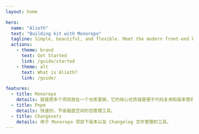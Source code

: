 ```yaml
---
layout: home

hero:
  name: "Alioth"
  text: "Building kit with Monorepo"
  tagline: Simple, beautiful, and flexible. Meet the modern front-end kit you've always wanted.
  actions:
    - theme: brand
      text: Get Started
      link: /guide/started
    - theme: alt
      text: What is Alioth?
      link: /guide/

features:
  - title: Monorepo
    details: 就是把多个项目放在一个仓库里面，它的核心优势就是便于代码复用和版本管理。
  - title: Pnpm
    details: 快速的，节省磁盘空间的包管理工具。
  - title: Changesets
    details: 用于 Monorepo 项目下版本以及 Changelog 文件管理的工具。
---
```


